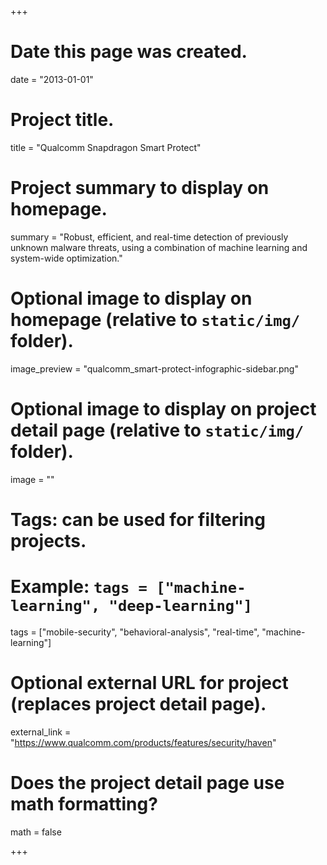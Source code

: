 +++
# Date this page was created.
date = "2013-01-01"

# Project title.
title = "Qualcomm Snapdragon Smart Protect"

# Project summary to display on homepage.
summary = "Robust, efficient, and real-time detection of previously unknown malware threats, using a combination of machine learning and system-wide optimization."

# Optional image to display on homepage (relative to `static/img/` folder).
image_preview = "qualcomm_smart-protect-infographic-sidebar.png"

# Optional image to display on project detail page (relative to `static/img/` folder).
image = ""

# Tags: can be used for filtering projects.
# Example: `tags = ["machine-learning", "deep-learning"]`
tags = ["mobile-security", "behavioral-analysis", "real-time", "machine-learning"]

# Optional external URL for project (replaces project detail page).
external_link = "https://www.qualcomm.com/products/features/security/haven"

# Does the project detail page use math formatting?
math = false

+++

